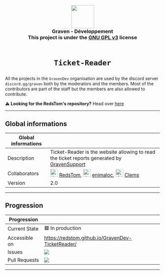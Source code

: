 <h3 align="center">
  <img src="https://avatars.githubusercontent.com/u/78621926?s=200&v=4" width="75"><br/>
  Graven - Développement<br/>
  This project is under the <a href="https://choosealicense.com/licenses/gpl-3.0/">GNU GPL v3</a> license<br/><br/>
</h3>

# <p align="center">`Ticket-Reader`</p>

All the projects in the <code>GravenDev</code> organisation are used by the discord server <code>
discord.gg/graven</code> both by the moderators and the members.
Most of the contributors are part of the staff but the members are also allowed to contribute.

⚠️ **Looking for the RedsTom's repository?** Head over [here](https://github.com/RedsTom/Ticket-Reader)
  
---
## Global informations

| Global informations |                                                                                                                                                                                                                                                                       |
|---------------------|-----------------------------------------------------------------------------------------------------------------------------------------------------------------------------------------------------------------------------------------------------------------------|
| Description         | Ticket-Reader is the website allowing to read the ticket reports generated by [GravenSupport](https://github.com/GravenDev/GravenSupport) |
| Collaborators       | <img src="https://avatars.githubusercontent.com/u/44524788?v=4" alt="drawing" width="25"/> [RedsTom](https://github.com/RedsTom), <img src="https://avatars.githubusercontent.com/u/44118516?v=4" alt="drawing" width="25"/> [enimaloc](https://github.com/enimaloc), <img src="https://avatars.githubusercontent.com/u/23144015?v=4" alt="drawing" width="25"/> [Clems](https://github.com/g-Clems)     |
| Version             | 2.0                                                                                                                                                                                                                                                                   |

---

## Progression
| Progression            |             |
|------------------------|-------------|
| Current State          | 🟩 In production     |
| Accessible on | https://redstom.github.io/GravenDev-TicketReader/ |
| Issues | ![](https://img.shields.io/github/issues/GravenDev/Ticket-Reader?style=for-the-badge) |
| Pull Requests | ![](https://img.shields.io/github/issues-pr/GravenDev/Ticket-Reader?style=for-the-badge) |

--- 
